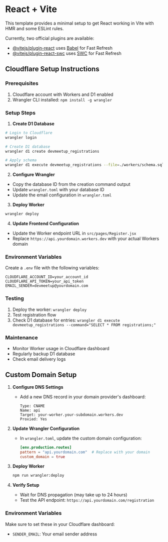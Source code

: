 # React + Vite

This template provides a minimal setup to get React working in Vite with HMR and some ESLint rules.

Currently, two official plugins are available:

- [@vitejs/plugin-react](https://github.com/vitejs/vite-plugin-react/blob/main/packages/plugin-react/README.md) uses [Babel](https://babeljs.io/) for Fast Refresh
- [@vitejs/plugin-react-swc](https://github.com/vitejs/vite-plugin-react-swc) uses [SWC](https://swc.rs/) for Fast Refresh

## Cloudflare Setup Instructions

### Prerequisites
1. Cloudflare account with Workers and D1 enabled
2. Wrangler CLI installed: `npm install -g wrangler`

### Setup Steps

1. **Create D1 Database**
```bash
# Login to Cloudflare
wrangler login

# Create D1 database
wrangler d1 create devmeetup_registrations

# Apply schema
wrangler d1 execute devmeetup_registrations --file=./workers/schema.sql
```

2. **Configure Wrangler**
- Copy the database ID from the creation command output
- Update `wrangler.toml` with your database ID
- Update the email configuration in `wrangler.toml`

3. **Deploy Worker**
```bash
wrangler deploy
```

4. **Update Frontend Configuration**
- Update the Worker endpoint URL in `src/pages/Register.jsx`
- Replace `https://api.yourdomain.workers.dev` with your actual Workers domain

### Environment Variables
Create a `.env` file with the following variables:
```
CLOUDFLARE_ACCOUNT_ID=your_account_id
CLOUDFLARE_API_TOKEN=your_api_token
EMAIL_SENDER=devmeetup@yourdomain.com
```

### Testing
1. Deploy the worker: `wrangler deploy`
2. Test registration flow
3. Check D1 database for entries: `wrangler d1 execute devmeetup_registrations --command="SELECT * FROM registrations;"`

### Maintenance
- Monitor Worker usage in Cloudflare dashboard
- Regularly backup D1 database
- Check email delivery logs

## Custom Domain Setup

1. **Configure DNS Settings**
   - Add a new DNS record in your domain provider's dashboard:
     ```
     Type: CNAME
     Name: api
     Target: your-worker.your-subdomain.workers.dev
     Proxied: Yes
     ```

2. **Update Wrangler Configuration**
   - In `wrangler.toml`, update the custom domain configuration:
     ```toml
     [env.production.routes]
     pattern = "api.yourdomain.com"  # Replace with your domain
     custom_domain = true
     ```

3. **Deploy Worker**
   ```bash
   npm run wrangler:deploy
   ```

4. **Verify Setup**
   - Wait for DNS propagation (may take up to 24 hours)
   - Test the API endpoint: `https://api.yourdomain.com/registration`

### Environment Variables
Make sure to set these in your Cloudflare dashboard:
- `SENDER_EMAIL`: Your email sender address
